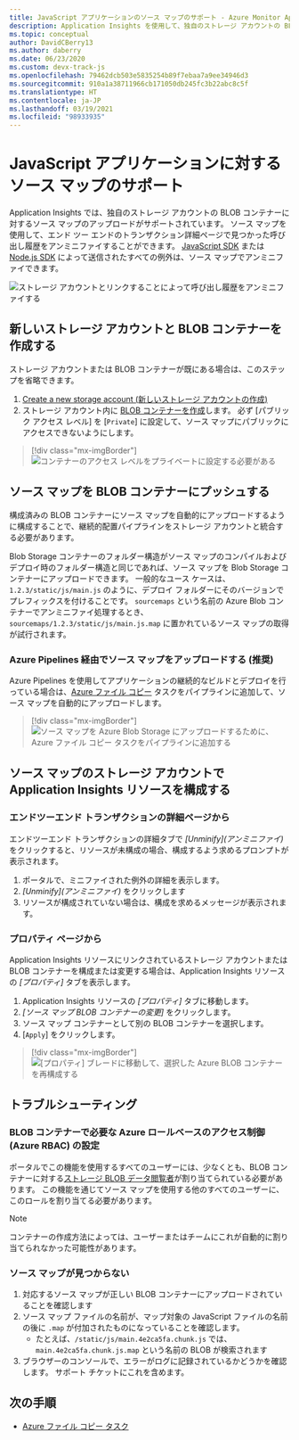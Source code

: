```yaml
---
title: JavaScript アプリケーションのソース マップのサポート - Azure Monitor Application Insights
description: Application Insights を使用して、独自のストレージ アカウントの BLOB コンテナーにソース マップをアップロードする方法について説明します。
ms.topic: conceptual
author: DavidCBerry13
ms.author: daberry
ms.date: 06/23/2020
ms.custom: devx-track-js
ms.openlocfilehash: 79462dcb503e5835254b89f7ebaa7a9ee34946d3
ms.sourcegitcommit: 910a1a38711966cb171050db245fc3b22abc8c5f
ms.translationtype: HT
ms.contentlocale: ja-JP
ms.lasthandoff: 03/19/2021
ms.locfileid: "98933935"
---
```

# <a name="source-map-support-for-javascript-applications"></a>JavaScript アプリケーションに対するソース マップのサポート

Application Insights では、独自のストレージ アカウントの BLOB コンテナーに対するソース マップのアップロードがサポートされています。
ソース マップを使用して、エンド ツー エンドのトランザクション詳細ページで見つかった呼び出し履歴をアンミニファイすることができます。 [JavaScript SDK][ApplicationInsights-JS] または [Node.js SDK][ApplicationInsights-Node.js] によって送信されたすべての例外は、ソース マップでアンミニファイできます。

![ストレージ アカウントとリンクすることによって呼び出し履歴をアンミニファイする](./media/source-map-support/details-unminify.gif)

## <a name="create-a-new-storage-account-and-blob-container"></a>新しいストレージ アカウントと BLOB コンテナーを作成する

ストレージ アカウントまたは BLOB コンテナーが既にある場合は、このステップを省略できます。

1. [Create a new storage account \(新しいストレージ アカウントの作成\)][create storage account]
2. ストレージ アカウント内に [BLOB コンテナーを作成][create blob container]します。 必ず [パブリック アクセス レベル] を [`Private`] に設定して、ソース マップにパブリックにアクセスできないようにします。

> [!div class="mx-imgBorder"]
>![コンテナーのアクセス レベルをプライベートに設定する必要がある](./media/source-map-support/container-access-level.png)

## <a name="push-your-source-maps-to-your-blob-container"></a>ソース マップを BLOB コンテナーにプッシュする

構成済みの BLOB コンテナーにソース マップを自動的にアップロードするように構成することで、継続的配置パイプラインをストレージ アカウントと統合する必要があります。

Blob Storage コンテナーのフォルダー構造がソース マップのコンパイルおよびデプロイ時のフォルダー構造と同じであれば、ソース マップを Blob Storage コンテナーにアップロードできます。 一般的なユース ケースは、`1.2.3/static/js/main.js` のように、デプロイ フォルダーにそのバージョンでプレフィックスを付けることです。 `sourcemaps` という名前の Azure Blob コンテナーでアンミニファイ処理するとき、`sourcemaps/1.2.3/static/js/main.js.map` に置かれているソース マップの取得が試行されます。

### <a name="upload-source-maps-via-azure-pipelines-recommended"></a>Azure Pipelines 経由でソース マップをアップロードする (推奨)

Azure Pipelines を使用してアプリケーションの継続的なビルドとデプロイを行っている場合は、[Azure ファイル コピー][azure file copy] タスクをパイプラインに追加して、ソース マップを自動的にアップロードします。

> [!div class="mx-imgBorder"]
> ![ソース マップを Azure Blob Storage にアップロードするために、Azure ファイル コピー タスクをパイプラインに追加する](./media/source-map-support/azure-file-copy.png)

## <a name="configure-your-application-insights-resource-with-a-source-map-storage-account"></a>ソース マップのストレージ アカウントで Application Insights リソースを構成する

### <a name="from-the-end-to-end-transaction-details-page"></a>エンドツーエンド トランザクションの詳細ページから

エンドツーエンド トランザクションの詳細タブで *[Unminify]\(アンミニファイ\)* をクリックすると、リソースが未構成の場合、構成するよう求めるプロンプトが表示されます。

1. ポータルで、ミニファイされた例外の詳細を表示します。
2. *[Unminify]\(アンミニファイ\)* をクリックします
3. リソースが構成されていない場合は、構成を求めるメッセージが表示されます。

### <a name="from-the-properties-page"></a>プロパティ ページから

Application Insights リソースにリンクされているストレージ アカウントまたは BLOB コンテナーを構成または変更する場合は、Application Insights リソースの *[プロパティ]* タブを表示します。

1. Application Insights リソースの *[プロパティ]* タブに移動します。
2. *[ソース マップ BLOB コンテナーの変更]* をクリックします。
3. ソース マップ コンテナーとして別の BLOB コンテナーを選択します。
4. [`Apply`] をクリックします。

> [!div class="mx-imgBorder"]
> ![[プロパティ] ブレードに移動して、選択した Azure BLOB コンテナーを再構成する](./media/source-map-support/reconfigure.png)

## <a name="troubleshooting"></a>トラブルシューティング

### <a name="required-azure-role-based-access-control-azure-rbac-settings-on-your-blob-container"></a>BLOB コンテナーで必要な Azure ロールベースのアクセス制御 (Azure RBAC) の設定

ポータルでこの機能を使用するすべてのユーザーには、少なくとも、BLOB コンテナーに対する[ストレージ BLOB データ閲覧者][storage blob data reader]が割り当てられている必要があります。 この機能を通じてソース マップを使用する他のすべてのユーザーに、このロールを割り当てる必要があります。

> [!NOTE]
> コンテナーの作成方法によっては、ユーザーまたはチームにこれが自動的に割り当てられなかった可能性があります。

### <a name="source-map-not-found"></a>ソース マップが見つからない

1. 対応するソース マップが正しい BLOB コンテナーにアップロードされていることを確認します
2. ソース マップ ファイルの名前が、マップ対象の JavaScript ファイルの名前の後に `.map` が付加されたものになっていることを確認します。
    - たとえば、`/static/js/main.4e2ca5fa.chunk.js` では、`main.4e2ca5fa.chunk.js.map` という名前の BLOB が検索されます
3. ブラウザーのコンソールで、エラーがログに記録されているかどうかを確認します。 サポート チケットにこれを含めます。

## <a name="next-steps"></a>次の手順

* [Azure ファイル コピー タスク](/azure/devops/pipelines/tasks/deploy/azure-file-copy)


<!-- Remote URLs -->
[create storage account]: ../../storage/common/storage-account-create.md?toc=%2Fazure%2Fstorage%2Fblobs%2Ftoc.json&tabs=azure-portal
[create blob container]: ../../storage/blobs/storage-quickstart-blobs-portal.md
[storage blob data reader]: ../../role-based-access-control/built-in-roles.md#storage-blob-data-reader
[ApplicationInsights-JS]: https://github.com/microsoft/applicationinsights-js
[ApplicationInsights-Node.js]: https://github.com/microsoft/applicationinsights-node.js
[azure file copy]: https://aka.ms/azurefilecopyreadme
